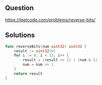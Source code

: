 ## Question

https://leetcode.com/problems/reverse-bits/

## Solutions

```go
func reverseBits(num uint32) uint32 {
	result := uint32(0)
	for i := 0; i < 32; i++ {
		result = (result << 1) | (num & 1)
		num = num >> 1
	}
	return result
}
```
